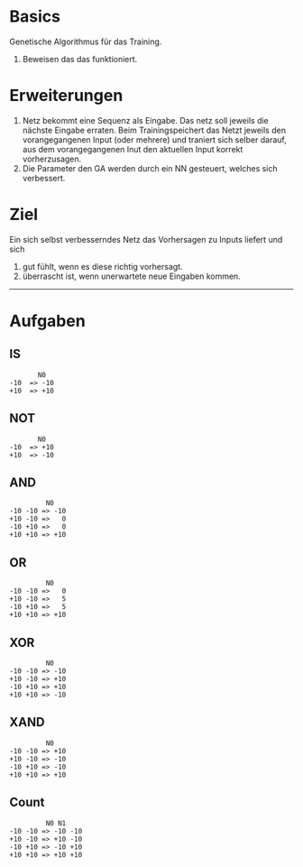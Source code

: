 # Basics

Genetische Algorithmus für das Training.
1. Beweisen das das funktioniert.

# Erweiterungen

1. Netz bekommt eine Sequenz als Eingabe.
Das netz soll jeweils die nächste Eingabe erraten.
Beim Trainingspeichert das Netzt jeweils den vorangegangenen Input (oder mehrere)
und traniert sich selber darauf, aus dem vorangegangenen Inut den aktuellen Input korrekt 
vorherzusagen.
2. Die Parameter den GA werden durch ein NN gesteuert, welches sich verbessert.

# Ziel

Ein sich selbst verbesserndes Netz das Vorhersagen zu Inputs liefert und
sich 
1. gut fühlt, wenn es diese richtig vorhersagt.
2. überrascht ist, wenn unerwartete neue Eingaben kommen.

----
# Aufgaben
## IS
           N0 
    -10  => -10  
    +10  => +10  

## NOT
           N0 
    -10  => +10  
    +10  => -10  

## AND
             N0 
    -10 -10 => -10  
    +10 -10 =>   0  
    -10 +10 =>   0 
    +10 +10 => +10 

## OR
             N0 
    -10 -10 =>   0  
    +10 -10 =>   5  
    -10 +10 =>   5 
    +10 +10 => +10 

## XOR
             N0 
    -10 -10 => -10  
    +10 -10 => +10  
    -10 +10 => +10 
    +10 +10 => -10 

## XAND
             N0 
    -10 -10 => +10  
    +10 -10 => -10  
    -10 +10 => -10 
    +10 +10 => +10 

## Count
             N0 N1
    -10 -10 => -10 -10
    +10 -10 => +10 -10
    -10 +10 => -10 +10
    +10 +10 => +10 +10



